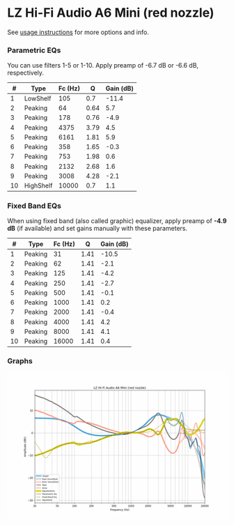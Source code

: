 # LZ Hi-Fi Audio A6 Mini (red nozzle)
See [usage instructions](https://github.com/jaakkopasanen/AutoEq#usage) for more options and info.

### Parametric EQs
You can use filters 1-5 or 1-10. Apply preamp of -6.7 dB or -6.6 dB, respectively.

|   # | Type      |   Fc (Hz) |    Q |   Gain (dB) |
|-----|-----------|-----------|------|-------------|
|   1 | LowShelf  |       105 | 0.7  |       -11.4 |
|   2 | Peaking   |        64 | 0.64 |         5.7 |
|   3 | Peaking   |       178 | 0.76 |        -4.9 |
|   4 | Peaking   |      4375 | 3.79 |         4.5 |
|   5 | Peaking   |      6161 | 1.81 |         5.9 |
|   6 | Peaking   |       358 | 1.65 |        -0.3 |
|   7 | Peaking   |       753 | 1.98 |         0.6 |
|   8 | Peaking   |      2132 | 2.68 |         1.6 |
|   9 | Peaking   |      3008 | 4.28 |        -2.1 |
|  10 | HighShelf |     10000 | 0.7  |         1.1 |

### Fixed Band EQs
When using fixed band (also called graphic) equalizer, apply preamp of **-4.9 dB** (if available) and set gains manually with these parameters.

|   # | Type    |   Fc (Hz) |    Q |   Gain (dB) |
|-----|---------|-----------|------|-------------|
|   1 | Peaking |        31 | 1.41 |       -10.5 |
|   2 | Peaking |        62 | 1.41 |        -2.1 |
|   3 | Peaking |       125 | 1.41 |        -4.2 |
|   4 | Peaking |       250 | 1.41 |        -2.7 |
|   5 | Peaking |       500 | 1.41 |        -0.1 |
|   6 | Peaking |      1000 | 1.41 |         0.2 |
|   7 | Peaking |      2000 | 1.41 |        -0.4 |
|   8 | Peaking |      4000 | 1.41 |         4.2 |
|   9 | Peaking |      8000 | 1.41 |         4.1 |
|  10 | Peaking |     16000 | 1.41 |         0.4 |

### Graphs
![](./LZ%20Hi-Fi%20Audio%20A6%20Mini%20(red%20nozzle).png)
